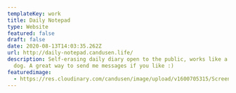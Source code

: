 ```yaml
---
templateKey: work
title: Daily Notepad
type: Website
featured: false
draft: false
date: 2020-08-13T14:03:35.262Z
url: http://daily-notepad.candusen.life/
description: Self-erasing daily diary open to the public, works like a google
  dog. A great way to send me messages if you like :)
featuredimage:
  - https://res.cloudinary.com/candusen/image/upload/v1600705315/Screen_Shot_2020-09-21_at_12.21.18_PM_aje3uq.png
---
```

